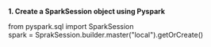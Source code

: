 <b>1.  Create a SparkSession object using Pyspark</b>  
  
from pyspark.sql import SparkSession  
spark = SprakSession.builder.master("local").getOrCreate()
